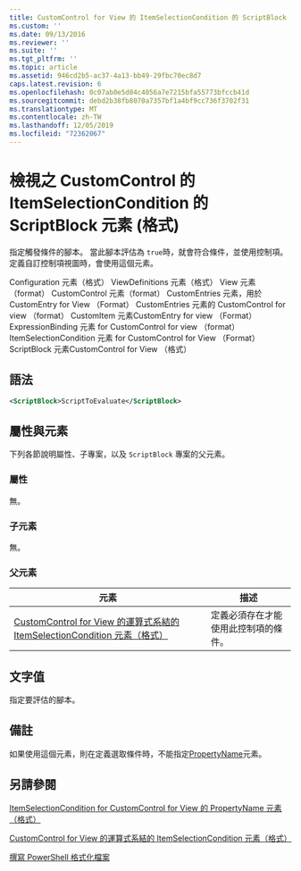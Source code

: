 ```yaml
---
title: CustomControl for View 的 ItemSelectionCondition 的 ScriptBlock 元素（格式） |Microsoft Docs
ms.custom: ''
ms.date: 09/13/2016
ms.reviewer: ''
ms.suite: ''
ms.tgt_pltfrm: ''
ms.topic: article
ms.assetid: 946cd2b5-ac37-4a13-bb49-29fbc70ec8d7
caps.latest.revision: 6
ms.openlocfilehash: 0c07ab0e5d04c4056a7e7215bfa55773bfccb41d
ms.sourcegitcommit: debd2b38fb8070a7357bf1a4bf9cc736f3702f31
ms.translationtype: MT
ms.contentlocale: zh-TW
ms.lasthandoff: 12/05/2019
ms.locfileid: "72362067"
---
```

# <a name="scriptblock-element-for-itemselectioncondition-for-customcontrol-for-view-format"></a>檢視之 CustomControl 的 ItemSelectionCondition 的 ScriptBlock 元素 (格式)

指定觸發條件的腳本。 當此腳本評估為 `true`時，就會符合條件，並使用控制項。 定義自訂控制項視圖時，會使用這個元素。

Configuration 元素（格式） ViewDefinitions 元素（格式） View 元素（format） CustomControl 元素（format） CustomEntries 元素，用於 CustomEntry for View （Format） CustomEntries 元素的 CustomControl for view （format） CustomItem 元素CustomEntry for view （Format） ExpressionBinding 元素 for CustomControl for view （format） ItemSelectionCondition 元素 for CustomControl for View （Format） ScriptBlock 元素CustomControl for View （格式）

## <a name="syntax"></a>語法

```xml
<ScriptBlock>ScriptToEvaluate</ScriptBlock>
```

## <a name="attributes-and-elements"></a>屬性與元素

下列各節說明屬性、子專案，以及 `ScriptBlock` 專案的父元素。

### <a name="attributes"></a>屬性

無。

### <a name="child-elements"></a>子元素

無。

### <a name="parent-elements"></a>父元素

|元素|描述|
|-------------|-----------------|
|[CustomControl for View 的運算式系結的 ItemSelectionCondition 元素（格式）](./itemselectioncondition-element-for-expressionbinding-for-customcontrol-format.md)|定義必須存在才能使用此控制項的條件。|

## <a name="text-value"></a>文字值

指定要評估的腳本。

## <a name="remarks"></a>備註

如果使用這個元素，則在定義選取條件時，不能指定[PropertyName](./propertyname-element-for-itemselectioncondition-for-customcontrol-for-view-format.md)元素。

## <a name="see-also"></a>另請參閱

[ItemSelectionCondition for CustomControl for View 的 PropertyName 元素（格式）](./propertyname-element-for-itemselectioncondition-for-customcontrol-for-view-format.md)

[CustomControl for View 的運算式系結的 ItemSelectionCondition 元素（格式）](./itemselectioncondition-element-for-expressionbinding-for-customcontrol-format.md)

[撰寫 PowerShell 格式化檔案](./writing-a-powershell-formatting-file.md)
